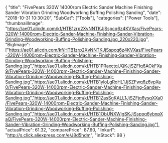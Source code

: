 {
	"title": "FivePears 320W 14000rpm Electric Sander Machine Finishing Sander Vibration Grinding Woodworking Buffing Polishing Sanding",
	"date": "2018-10-31 10:30:20",
	"SubCat": ["Tools"],
	"categories": ["Power Tools"],
	"thumbnailImage": "https://ae01.alicdn.com/kf/HTB1zrp2XvNNTKJjSspcq6z4KVXas/FivePears-320W-14000rpm-Electric-Sander-Machine-Finishing-Sander-Vibration-Grinding-Woodworking-Buffing-Polishing-Sanding.jpg_220x220.jpg",
	"BigImage": ["https://ae01.alicdn.com/kf/HTB1zrp2XvNNTKJjSspcq6z4KVXas/FivePears-320W-14000rpm-Electric-Sander-Machine-Finishing-Sander-Vibration-Grinding-Woodworking-Buffing-Polishing-Sanding.jpg","https://ae01.alicdn.com/kf/HTB1PRaxctqUQKJjSZFIq6AOkFXa9/FivePears-320W-14000rpm-Electric-Sander-Machine-Finishing-Sander-Vibration-Grinding-Woodworking-Buffing-Polishing-Sanding.jpg","https://ae01.alicdn.com/kf/HTB1yloLgRoHL1JjSZFwq6z6vpXa0/FivePears-320W-14000rpm-Electric-Sander-Machine-Finishing-Sander-Vibration-Grinding-Woodworking-Buffing-Polishing-Sanding.jpg","https://ae01.alicdn.com/kf/HTB1ZasSgKALL1JjSZFjq6ysqXXa0/FivePears-320W-14000rpm-Electric-Sander-Machine-Finishing-Sander-Vibration-Grinding-Woodworking-Buffing-Polishing-Sanding.jpg","https://ae01.alicdn.com/kf/HTB1ObUNXWigSKJjSsppq6ybnpXaQ/FivePears-320W-14000rpm-Electric-Sander-Machine-Finishing-Sander-Vibration-Grinding-Woodworking-Buffing-Polishing-Sanding.jpg"],
	"actualPrice": 61.32,
	"comparePrice": 87.60,
	"linkurl": "http://s.click.aliexpress.com/e/J8d5hdm",
	"inStock": 98
}
